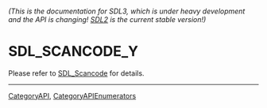 ###### (This is the documentation for SDL3, which is under heavy development and the API is changing! [SDL2](https://wiki.libsdl.org/SDL2/) is the current stable version!)
# SDL_SCANCODE_Y

Please refer to [SDL_Scancode](SDL_Scancode) for details.

----
[CategoryAPI](CategoryAPI), [CategoryAPIEnumerators](CategoryAPIEnumerators)

